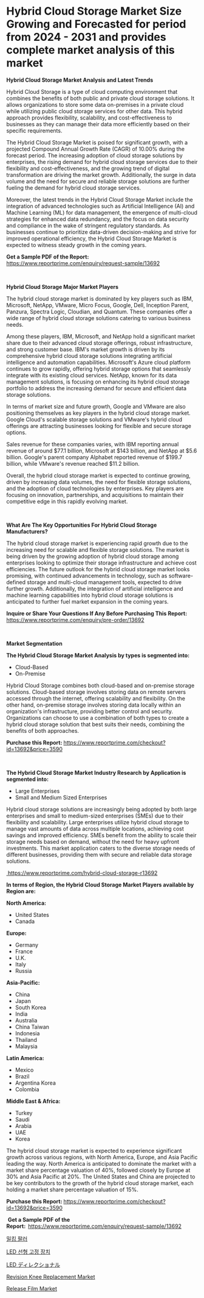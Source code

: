 <p><h1>Hybrid Cloud Storage Market Size Growing and Forecasted for period from 2024 - 2031 and provides complete market analysis of this market</h1></p><p><strong>Hybrid Cloud Storage Market Analysis and Latest Trends</strong></p>
<p><p>Hybrid Cloud Storage is a type of cloud computing environment that combines the benefits of both public and private cloud storage solutions. It allows organizations to store some data on-premises in a private cloud while utilizing public cloud storage services for other data. This hybrid approach provides flexibility, scalability, and cost-effectiveness to businesses as they can manage their data more efficiently based on their specific requirements.</p><p>The Hybrid Cloud Storage Market is poised for significant growth, with a projected Compound Annual Growth Rate (CAGR) of 10.00% during the forecast period. The increasing adoption of cloud storage solutions by enterprises, the rising demand for hybrid cloud storage services due to their flexibility and cost-effectiveness, and the growing trend of digital transformation are driving the market growth. Additionally, the surge in data volume and the need for secure and reliable storage solutions are further fueling the demand for hybrid cloud storage services.</p><p>Moreover, the latest trends in the Hybrid Cloud Storage Market include the integration of advanced technologies such as Artificial Intelligence (AI) and Machine Learning (ML) for data management, the emergence of multi-cloud strategies for enhanced data redundancy, and the focus on data security and compliance in the wake of stringent regulatory standards. As businesses continue to prioritize data-driven decision-making and strive for improved operational efficiency, the Hybrid Cloud Storage Market is expected to witness steady growth in the coming years.</p></p>
<p><strong>Get a Sample PDF of the Report:&nbsp;</strong> <a href="https://www.reportprime.com/enquiry/request-sample/13692">https://www.reportprime.com/enquiry/request-sample/13692</a></p>
<p>&nbsp;</p>
<p><strong>Hybrid Cloud Storage Major Market Players</strong></p>
<p><p>The hybrid cloud storage market is dominated by key players such as IBM, Microsoft, NetApp, VMware, Micro Focus, Google, Dell, Inception Parent, Panzura, Spectra Logic, Cloudian, and Quantum. These companies offer a wide range of hybrid cloud storage solutions catering to various business needs.</p><p>Among these players, IBM, Microsoft, and NetApp hold a significant market share due to their advanced cloud storage offerings, robust infrastructure, and strong customer base. IBM's market growth is driven by its comprehensive hybrid cloud storage solutions integrating artificial intelligence and automation capabilities. Microsoft's Azure cloud platform continues to grow rapidly, offering hybrid storage options that seamlessly integrate with its existing cloud services. NetApp, known for its data management solutions, is focusing on enhancing its hybrid cloud storage portfolio to address the increasing demand for secure and efficient data storage solutions.</p><p>In terms of market size and future growth, Google and VMware are also positioning themselves as key players in the hybrid cloud storage market. Google Cloud's scalable storage solutions and VMware's hybrid cloud offerings are attracting businesses looking for flexible and secure storage options.</p><p>Sales revenue for these companies varies, with IBM reporting annual revenue of around $77.1 billion, Microsoft at $143 billion, and NetApp at $5.6 billion. Google's parent company Alphabet reported revenue of $199.7 billion, while VMware's revenue reached $11.2 billion.</p><p>Overall, the hybrid cloud storage market is expected to continue growing, driven by increasing data volumes, the need for flexible storage solutions, and the adoption of cloud technologies by enterprises. Key players are focusing on innovation, partnerships, and acquisitions to maintain their competitive edge in this rapidly evolving market.</p></p>
<p>&nbsp;</p>
<p><strong>What Are The Key Opportunities For Hybrid Cloud Storage Manufacturers?</strong></p>
<p><p>The hybrid cloud storage market is experiencing rapid growth due to the increasing need for scalable and flexible storage solutions. The market is being driven by the growing adoption of hybrid cloud storage among enterprises looking to optimize their storage infrastructure and achieve cost efficiencies. The future outlook for the hybrid cloud storage market looks promising, with continued advancements in technology, such as software-defined storage and multi-cloud management tools, expected to drive further growth. Additionally, the integration of artificial intelligence and machine learning capabilities into hybrid cloud storage solutions is anticipated to further fuel market expansion in the coming years.</p></p>
<p><strong>Inquire or Share Your Questions If Any Before Purchasing This Report:</strong> <a href="https://www.reportprime.com/enquiry/pre-order/13692">https://www.reportprime.com/enquiry/pre-order/13692</a></p>
<p>&nbsp;</p>
<p><strong>Market Segmentation</strong></p>
<p><strong>The Hybrid Cloud Storage Market Analysis by types is segmented into:</strong></p>
<p><ul><li>Cloud-Based</li><li>On-Premise</li></ul></p>
<p><p>Hybrid Cloud Storage combines both cloud-based and on-premise storage solutions. Cloud-based storage involves storing data on remote servers accessed through the internet, offering scalability and flexibility. On the other hand, on-premise storage involves storing data locally within an organization's infrastructure, providing better control and security. Organizations can choose to use a combination of both types to create a hybrid cloud storage solution that best suits their needs, combining the benefits of both approaches.</p></p>
<p><strong>Purchase this Report:&nbsp;</strong><a href="https://www.reportprime.com/checkout?id=13692&price=3590">https://www.reportprime.com/checkout?id=13692&price=3590</a></p>
<p>&nbsp;</p>
<p><strong>The Hybrid Cloud Storage Market Industry Research by Application is segmented into:</strong></p>
<p><ul><li>Large Enterprises</li><li>Small and Medium Sized Enterprises</li></ul></p>
<p><p>Hybrid cloud storage solutions are increasingly being adopted by both large enterprises and small to medium-sized enterprises (SMEs) due to their flexibility and scalability. Large enterprises utilize hybrid cloud storage to manage vast amounts of data across multiple locations, achieving cost savings and improved efficiency. SMEs benefit from the ability to scale their storage needs based on demand, without the need for heavy upfront investments. This market application caters to the diverse storage needs of different businesses, providing them with secure and reliable data storage solutions.</p></p>
<p><a href="https://www.reportprime.com/hybrid-cloud-storage-r13692">&nbsp;https://www.reportprime.com/hybrid-cloud-storage-r13692</a></p>
<p><strong>In terms of Region, the Hybrid Cloud Storage Market Players available by Region are:</strong></p>
<p>
    <p> <strong> North America: </strong>
        <ul>
            <li>United States</li>
            <li>Canada</li>
        </ul>
        </p> 
    <p> <strong> Europe: </strong>
        <ul>
            <li>Germany</li>
            <li>France</li>
            <li>U.K.</li>
            <li>Italy</li>
            <li>Russia</li>
        </ul>
        </p> 
    <p> <strong> Asia-Pacific: </strong>
        <ul>
            <li>China</li>
            <li>Japan</li>
            <li>South Korea</li>
            <li>India</li>
            <li>Australia</li>
            <li>China Taiwan</li>
            <li>Indonesia</li>
            <li>Thailand</li>
            <li>Malaysia</li>
        </ul>
        </p> 
    <p> <strong> Latin America: </strong>
        <ul>
            <li>Mexico</li>
            <li>Brazil</li>
            <li>Argentina Korea</li>
            <li>Colombia</li>
        </ul>
        </p> 
    <p> <strong> Middle East & Africa: </strong>
        <ul>
            <li>Turkey</li>
            <li>Saudi</li>
            <li>Arabia</li>
            <li>UAE</li>
            <li>Korea</li>
        </ul>
    </p>
    </p>
<p><p>The hybrid cloud storage market is expected to experience significant growth across various regions, with North America, Europe, and Asia Pacific leading the way. North America is anticipated to dominate the market with a market share percentage valuation of 40%, followed closely by Europe at 30% and Asia Pacific at 20%. The United States and China are projected to be key contributors to the growth of the hybrid cloud storage market, each holding a market share percentage valuation of 15%.</p></p>
<p><strong>Purchase this Report: </strong><a href="https://www.reportprime.com/checkout?id=13692&price=3590">https://www.reportprime.com/checkout?id=13692&price=3590</a></p>
<p>&nbsp;<strong>Get a Sample PDF of the Report:&nbsp;&nbsp;</strong><a href="https://www.reportprime.com/enquiry/request-sample/13692">https://www.reportprime.com/enquiry/request-sample/13692</a></p>
<p><strong></strong></p>
<p><p><a href="https://github.com/JeromeRtyau89966/Market-Research-Report-List-1/blob/main/567648222686.md">밀킹 팔러</a></p><p><a href="https://github.com/bvubpqd5241630/Market-Research-Report-List-1/blob/main/705001936292.md">LED 선형 고정 장치</a></p><p><a href="https://github.com/bucuel854722/Market-Research-Report-List-1/blob/main/979019036298.md">LED ディレクショナル</a></p><p><a href="https://github.com/cecuraprangm/Market-Research-Report-List-2/blob/main/revision-knee-replacement-market.md">Revision Knee Replacement Market</a></p><p><a href="https://issuu.com/reportprime-2/docs/release-film-market-size-2030.pptx">Release Film Market</a></p></p>